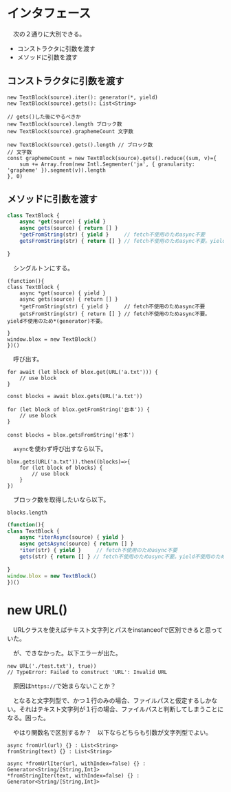 # インタフェース

　次の２通りに大別できる。

* コンストラクタに引数を渡す
* メソッドに引数を渡す

## コンストラクタに引数を渡す

```
new TextBlock(source).iter(): generator(*, yield)
new TextBlock(source).gets(): List<String>

// gets()した後にやるべきか
new TextBlock(source).length ブロック数
new TextBlock(source).graphemeCount 文字数

new TextBlock(source).gets().length // ブロック数
// 文字数
const graphemeCount = new TextBlock(source).gets().reduce((sum, v)={
    sum += Array.from(new Intl.Segmenter('ja', { granularity: 'grapheme' }).segment(v)).length
}, 0)
```

## メソッドに引数を渡す

```javascript
class TextBlock {
    async *get(source) { yield }
    async gets(source) { return [] }
    *getFromString(str) { yield }     // fetch不使用のためasync不要
    getsFromString(str) { return [] } // fetch不使用のためasync不要。yield不使用のため*(generator)不要。
    
}
```

　シングルトンにする。

```
(function(){
class TextBlock {
    async *get(source) { yield }
    async gets(source) { return [] }
    *getFromString(str) { yield }     // fetch不使用のためasync不要
    getsFromString(str) { return [] } // fetch不使用のためasync不要。yield不使用のため*(generator)不要。
    
}
window.blox = new TextBlock()
})()
```

　呼び出す。

```
for await (let block of blox.get(URL('a.txt'))) {
    // use block
}

const blocks = await blox.gets(URL('a.txt'))

for (let block of blox.getFromString('台本')) {
    // use block
}

const blocks = blox.getsFromString('台本')
```

　`async`を使わず呼び出すなら以下。

```
blox.gets(URL('a.txt')).then((blocks)=>{
    for (let block of blocks) {
        // use block
    }
})
```

　ブロック数を取得したいなら以下。

```
blocks.length
```


```javascript
(function(){
class TextBlock {
    async *iterAsync(source) { yield }
    async getsAsync(source) { return [] }
    *iter(str) { yield }     // fetch不使用のためasync不要
    gets(str) { return [] } // fetch不使用のためasync不要。yield不使用のため*(generator)不要。
    
}
window.blox = new TextBlock()
})()
```

# new URL()

　URLクラスを使えばテキスト文字列とパスをinstanceofで区別できると思っていた。

　が、できなかった。以下エラーが出た。

```
new URL('./test.txt'), true))
// TypeError: Failed to construct 'URL': Invalid URL
```

　原因は`https://`で始まらないことか？

　となると文字列型で、かつ１行のみの場合、ファイルパスと仮定するしかない。それはテキスト文字列が１行の場合、ファイルパスと判断してしまうことになる。困った。

　やはり関数名で区別するか？　以下ならどちらも引数が文字列型でよい。

```
async fromUrl(url) {} : List<String>
fromString(text) {} : List<String>

async *fromUrlIter(url, withIndex=false) {} : Generator<String/[String,Int]>
*fromStringIter(text, withIndex=false) {} : Generator<String/[String,Int]>
```


